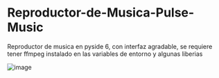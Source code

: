 # Reproductor-de-Musica-Pulse-Music
Reproductor de musica en pyside 6, con interfaz agradable, se requiere tener ffmpeg instalado en las variables de entorno y algunas liberias

![image](https://github.com/AndHak/Reproductor-de-Musica-Pulse-Music/assets/29904154/3b44f21c-0b65-4cd4-9c8f-3f6b41f885e6)
